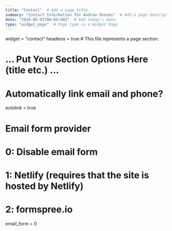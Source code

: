 ```yaml
---
title: "Contact"  # Add a page title.
summary: "Contact Information for Andrew Reeves"  # Add a page description.
date: "2020-06-01T00:00:00Z"  # Add today's date.
type: "widget_page"  # Page type is a Widget Page
---
```


widget = "contact"
headless = true  # This file represents a page section.

# ... Put Your Section Options Here (title etc.) ...

# Automatically link email and phone?
autolink = true

# Email form provider
#   0: Disable email form
#   1: Netlify (requires that the site is hosted by Netlify)
#   2: formspree.io
email_form = 0
